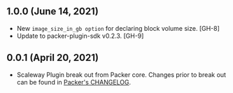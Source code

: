 ## 1.0.0 (June 14, 2021)

* New `image_size_in_gb option` for declaring block volume size. [GH-8]
* Update to packer-plugin-sdk v0.2.3. [GH-9]

## 0.0.1 (April 20, 2021)

* Scaleway Plugin break out from Packer core. Changes prior to break out can be found in [Packer's CHANGELOG](https://github.com/hashicorp/packer/blob/master/CHANGELOG.md).